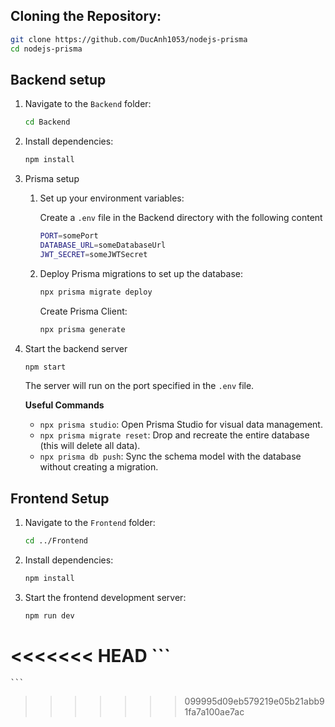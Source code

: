 ## Cloning the Repository:

```bash
git clone https://github.com/DucAnh1053/nodejs-prisma
cd nodejs-prisma
```

## Backend setup

1. Navigate to the `Backend` folder:

    ```bash
    cd Backend
    ```

2. Install dependencies:

    ```bash
    npm install
    ```

3. Prisma setup

    1. Set up your environment variables:

        Create a `.env` file in the Backend directory with the following content
        ```bash
        PORT=somePort
        DATABASE_URL=someDatabaseUrl
        JWT_SECRET=someJWTSecret
        ```

    2. Deploy Prisma migrations to set up the database:

        ```bash
        npx prisma migrate deploy
        ```

        Create Prisma Client:

        ```bash
        npx prisma generate
        ```

4. Start the backend server

    ```bash
    npm start
    ```

    The server will run on the port specified in the `.env` file.

    **Useful Commands**

    - `npx prisma studio`: Open Prisma Studio for visual data management.
    - `npx prisma migrate reset`: Drop and recreate the entire database (this will delete all data).
    - `npx prisma db push`: Sync the schema model with the database without creating a migration.

## Frontend Setup

1. Navigate to the `Frontend` folder:

    ```bash
    cd ../Frontend
    ```

2. Install dependencies:

    ```bash
    npm install
    ```

3. Start the frontend development server:

    ```bash
    npm run dev
<<<<<<< HEAD
    ```
=======
    ```
>>>>>>> 099995d09eb579219e05b21abb91fa7a100ae7ac
